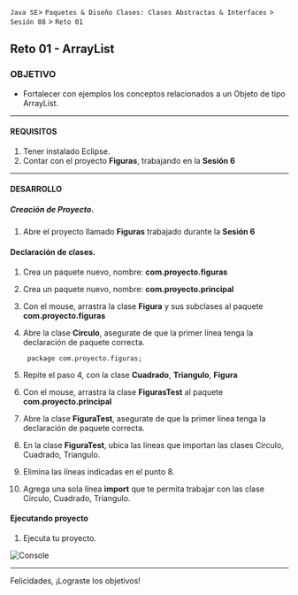  
`Java SE`> `Paquetes & Diseño Clases: Clases Abstractas & Interfaces` > `Sesión 08` > `Reto 01`

## Reto 01 - ArrayList

### OBJETIVO

- Fortalecer con ejemplos los conceptos relacionados a un Objeto de tipo ArrayList.

<hr>

#### REQUISITOS

1. Tener instalado Eclipse.
2. Contar con el proyecto <b>Figuras</b>, trabajando en la <b>Sesión 6</b>

<hr>

#### DESARROLLO

##### Creación de Proyecto.

1. Abre el proyecto llamado <b>Figuras</b> trabajado durante la <b>Sesión 6</b>
   
#### Declaración de clases.

1. Crea un paquete nuevo, nombre: <b>com.proyecto.figuras</b>
2. Crea un paquete nuevo, nombre: <b>com.proyecto.principal</b>		
3. Con el mouse, arrastra la clase <b>Figura</b> y sus subclases al paquete <b>com.proyecto.figuras</b>
4. Abre la clase <b>Circulo</b>, asegurate de que la primer línea tenga la declaración de paquete correcta.

		package com.proyecto.figuras;

5. Repite el paso 4, con la clase <b>Cuadrado</b>, <b>Triangulo</b>, <b>Figura</b>
6. Con el mouse, arrastra la clase <b>FigurasTest</b> al paquete <b>com.proyecto.principal</b>	
7. Abre la clase <b>FiguraTest</b>, asegurate de que la primer línea tenga la declaración de paquete correcta.
8. En la clase <b>FiguraTest</b>, ubica las líneas que importan las clases Circulo, Cuadrado, Triangulo.
9. Elimina las líneas indicadas en el punto 8.
10. Agrega una sola línea <b>import</b> que te permita trabajar con las clase Circulo, Cuadrado, Triangulo.
	
#### Ejecutando proyecto

1. Ejecuta tu proyecto.

![Console](https://user-images.githubusercontent.com/56565204/67810841-012cdd80-fa61-11e9-873f-8098b65cce05.png)

<hr>

Felicidades, ¡Lograste los objetivos!
